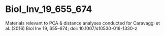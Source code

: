 # Biol_Inv_19_655_674
Materials relevant to PCA &amp; distance analyses conducted for Caravaggi et al. (2016) Biol Inv 19, 655–674; doi: 10.1007/s10530-016-1330-z
